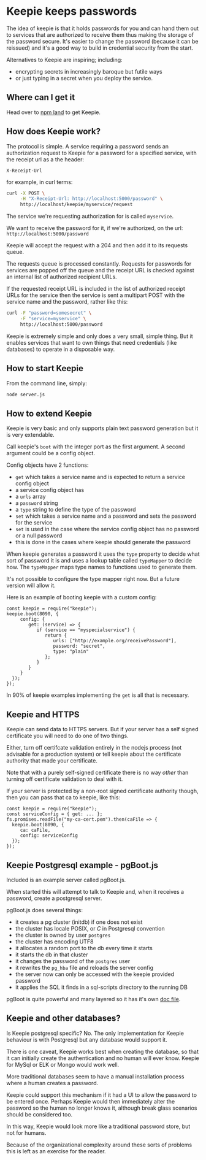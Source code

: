 # Keepie keeps passwords

The idea of keepie is that it holds passwords for you and can hand
them out to services that are authorized to receive them thus making
the storage of the password secure. It's easier to change the password
(because it can be reissued) and it's a good way to build in
credential security from the start. 

Alternatives to Keepie are inspiring; including:

- encrypting secrets in increasingly baroque but futile ways
- or just typing in a secret when you deploy the service.

## Where can I get it

Head over to [npm land](https://www.npmjs.com/package/keepie) to get
Keepie.

## How does Keepie work?

The protocol is simple. A service requiring a password sends an
authorization request to Keepie for a password for a specified
service, with the receipt url as a the header:

```
X-Receipt-Url
```

for example, in curl terms:

```sh
curl -X POST \
     -H "X-Receipt-Url: http://localhost:5000/password" \
     http://localhost/keepie/myservice/request
```

The service we're requesting authorization for is called
`myservice`. 

We want to receive the password for it, if we're authorized, on the
url: `http://localhost:5000/password`

Keepie will accept the request with a 204 and then add it to its
requests queue.

The requests queue is processed constantly. Requests for passwords for
services are popped off the queue and the receipt URL is checked
against an internal list of authorized recipient URLs. 

If the requested receipt URL is included in the list of authorized
receipt URLs for the service then the service is sent a multipart POST
with the service name and the password, rather like this:

```sh
curl -F "password=somesecret" \
     -F "service=myservice" \
     http://localhost:5000/password
```

Keepie is extremely simple and only does a very small, simple
thing. But it enables services that want to own things that need
credentials (like databases) to operate in a disposable way.

## How to start Keepie

From the command line, simply:

```sh
node server.js
```

## How to extend Keepie

Keepie is very basic and only supports plain text password generation
but it is very extendable.

Call keepie's `boot` with the integer port as the first argument. A
second argument could be a config object.

Config objects have 2 functions:

* `get` which takes a service name and is expected to return a service config object
 * a service config object has
  * a `urls` array
  * a `password` string
  * a `type` string to define the type of the password
* `set` which takes a service name and a password and sets the password for the service
 * `set` is used in the case where the service config object has no password or a null password
 * this is done in the cases where keepie should generate the password
 
When keepie generates a password it uses the `type` property to decide
what sort of password it is and uses a lookup table called
`typeMapper` to decide how. The `typeMapper` maps type names to
functions used to generate them.

It's not possible to configure the type mapper right now. But a future
version will allow it.

Here is an example of booting keepie with a custom config:

```
const keepie = require("keepie");
keepie.boot(8090, {
     config: {
        get: (service) => {
           if (service == "myspecialservice") {
              return {
                 urls: ["http://example.org/receivePassword"],
                 password: "secret",
                 type: "plain"
              };
           }
        }
     }
  });
});
```

In 90% of keepie examples implementing the `get` is all that is necessary.


## Keepie and HTTPS

Keepie can send data to HTTPS servers. But if your server has a self
signed certificate you will need to do one of two things.

Either, turn off certifcate validation entirely in the nodejs process
(not advisable for a production system) or tell keepie about the
certificate authority that made your certificate.

Note that with a purely self-signed certificate there is no way
*other* than turning off certificate validation to deal with it.

If your server is protected by a non-root signed certificate authority
though, then you can pass that ca to keepie, like this:

```
const keepie = require("keepie");
const serviceConfig = { get: ... };
fs.promises.readFile("my-ca-cert.pem").then(caFile => {
  keepie.boot(8090, {
     ca: caFile,
     config: serviceConfig
  });
});
```

## Keepie Postgresql example - pgBoot.js

Included is an example server called pgBoot.js.

When started this will attempt to talk to Keepie and, when it receives
a password, create a postgresql server.

pgBoot.js does several things:

* it creates a pg cluster (initdb) if one does not exist
 * the cluster has locale POSIX, or *C* in Postgresql convention
 * the cluster is owned by user `postgres`
 * the cluster has encoding UTF8
* it allocates a random port to the db every time it starts
* it starts the db in that cluster
* it changes the password of the `postgres` user
* it rewrites the `pg_hba` file and reloads the server config
 * the server now can only be accessed with the keepie provided password
* it applies the SQL it finds in a sql-scripts directory to the running DB

pgBoot is quite powerful and many layered so it has it's own [doc file](PgBoot.md).


## Keepie and other databases?

Is Keepie postgresql specific? No. The only implementation for Keepie
behaviour is with Postgresql but any database would support it.

There is one caveat, Keepie works best when creating the database, so
that it can initially create the authentication and no human will ever
know. Keepie for MySql or ELK or Mongo would work well.

More traditional databases seem to have a manual installation process
where a human creates a password.

Keepie could support this mechanism if it had a UI to allow the
password to be entered once. Perhaps Keepie would then immediately
alter the password so the human no longer knows it, although break
glass scenarios should be considered too.

In this way, Keepie would look more like a traditional password store,
but not for humans.

Because of the organizational complexity around these sorts of
problems this is left as an exercise for the reader.
